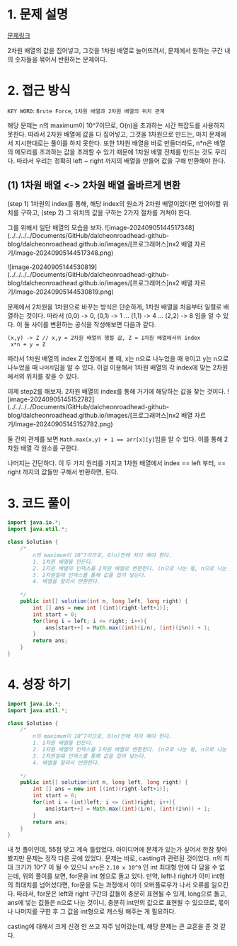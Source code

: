 # 1. 문제 설명

[문제링크](https://school.programmers.co.kr/learn/courses/30/lessons/87390)

2차원 배열의 값을 집어넣고, 그것을 1차원 배열로 늘어뜨려서, 문제에서 원하는 구간 내의 숫자들을 묶어서 반환하는 문제이다.

# 2. 접근 방식 

`KEY WORD`: `Brute Force`, `1차원 배열과 2차원 배열의 위치 관계`

해당 문제는 n의 maximum이 10^7이므로, O(n)을 초과하는 시간 복잡도를 사용하지 못한다. 따라서 2차원 배열에 값을 다 집어넣고, 그것을 1차원으로 만드는, 마치 문제에서 지시한대로는 풀이를 하지 못한다. 또한 1차원 배열을 바로 만들더라도, n*n은 배열의 메모리를 초과하는 값을 초래할 수 있기 때문에 1차원 배열 전체를 만드는 것도 무리다. 
  따라서 우리는 정확히 left ~ right 까지의 배열을 만들어 값을 구해 반환해야 한다. 

## (1) 1차원 배열 <-> 2차원 배열 올바르게 변환 

(step 1) 1차원의 index를 통해, 해당 index의 원소가 2차원 배열이었다면 있어야할 위치를 구하고, 
(step 2) 그 위치의 값을 구하는 
2가지 절차를 거쳐야 한다.

그를 위해서 일단 배열의 모습을 보자. 
![image-20240905144517348](../../../../Documents/GitHub/dalcheonroadhead-github-blog/dalcheonroadhead.github.io/images/[프로그래머스]nx2 배열 자르기/image-20240905144517348.png)

![image-20240905144530819](../../../../Documents/GitHub/dalcheonroadhead-github-blog/dalcheonroadhead.github.io/images/[프로그래머스]nx2 배열 자르기/image-20240905144530819.png)

문제에서 2차원을 1차원으로 바꾸는 방식은 단순하게, 1차원 배열을 처음부터 일렬로 배열하는 것이다.
따라서 (0,0) -> 0,  (0,1) -> 1 ... (1,1) -> 4 ... (2,2) -> 8 임을 알 수 있다. 이 둘 사이를 변환하는 공식을 작성해보면 다음과 같다.

```tex
(x,y) -> Z // x,y = 2차원 배열의 행렬 값, Z = 1차원 배열에서의 index
 x*n + y = Z 
```

따라서 1차원 배열의 index Z 입장에서 볼 때, x는 n으로 나누었을 때 `몫`이고 y는 n으로 나누었을 때 `나머지`임을 알 수 있다. 이걸 이용해서 1차원 배열의 각 index에 맞는 2차원에서의 위치를 찾을 수 있다. 

  이제 step2를 해보자. 2차원 배열의 index를 통해 거기에 해당하는 값을 찾는 것이다. 
![image-20240905145152782](../../../../Documents/GitHub/dalcheonroadhead-github-blog/dalcheonroadhead.github.io/images/[프로그래머스]nx2 배열 자르기/image-20240905145152782.png)

둘 간의 관계를 보면 `Math.max(x,y) + 1 == arr[x][y]`임을 알 수 있다. 이를 통해 2차원 배열 각 원소를 구한다. 

나머지는 간단하다. 이 두 가지 원리를 가지고 1차원 배열에서 index == left 부터, == right 까지의 값들만 구해서 반환하면, 된다. 

# 3. 코드 풀이

```java
import java.io.*;
import java.util.*;

class Solution {
    /*
        n의 maximum이 10^7이므로, O(n)안에 처리 해야 한다.
        1. 1차원 배열을 만든다. 
        2. 1차원 배열의 인덱스를 2차원 배열로 변환한다. (n으로 나눈 몫, n으로 나눈 나머지)
        3. 2차원일때 인덱스를 통해 값을 집어 넣는다. 
        4. 배열을 잘라서 반환한다.
    
    */ 
    public int[] solution(int n, long left, long right) {  
        int [] ans = new int [(int)(right-left+1)];
        int start = 0;
        for(long i = left; i <= right; i++){
            ans[start++] = Math.max((int)(i/n), (int)(i%n)) + 1;
        }
        return ans;
    }
}
```

# 4. 성장 하기

```java
import java.io.*;
import java.util.*;

class Solution {
    /*
        n의 maximum이 10^7이므로, O(n)안에 처리 해야 한다.
        1. 1차원 배열을 만든다. 
        2. 1차원 배열의 인덱스를 2차원 배열로 변환한다. (n으로 나눈 몫, n으로 나눈 나머지)
        3. 2차원일때 인덱스를 통해 값을 집어 넣는다. 
        4. 배열을 잘라서 반환한다.
    
    */ 
    public int[] solution(int n, long left, long right) {  
        int [] ans = new int [(int)(right-left+1)];
        int start = 0;
        for(int i = (int)left; i <= (int)right; i++){
            ans[start++] = Math.max((int)(i/n), (int)(i%n)) + 1;
        }
        return ans;
    }
}
```

내 첫 풀이인데, 55점 맞고 계속 틀렸었다. 아이디어에 문제가 있는가 싶어서 한참 찾아봤지만 문제는 정작 다른 곳에 있었다. 문제는 바로, casting과 관련된 것이었다. n의 최대 크기가 10^7 이 될 수 있으니 `n*n`은 `2.10 x 10^9` 인 int 최대형 안에 다 담을 수 없는데, 위의 풀이를 보면, for문을 int 형으로 돌고 있다. 만약, left나 right가 이미 int형의 최대치를 넘어섰다면, for문을 도는 과정에서 이미 오버플로우가 나서 오류를 일으킨다.
  따라서, for문은 left와 right 구간의 값들이 충분히 표현될 수 있게, long으로 돌고, ans에 넣는 값들은 n으로 나눈 것이니, 충분히 int안의 값으로 표현될 수 있으므로, 몫이나 나머지를 구한 후 그 값을 int형으로 캐스팅 해주는 게 필요하다. 

casting에 대해서 크게 신경 안 쓰고 자주 넘어갔는데, 해당 문제는 큰 교훈을 준 것 같다.